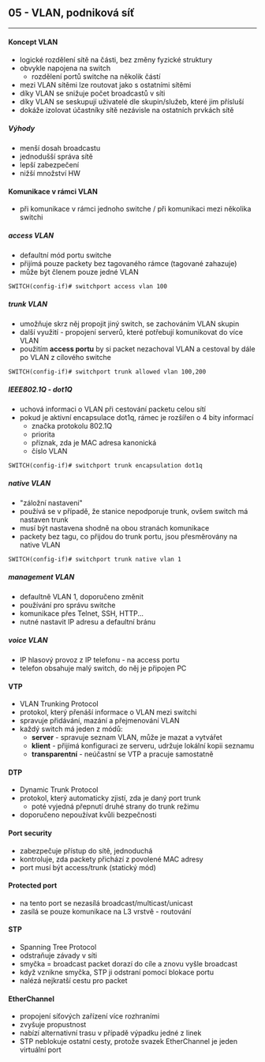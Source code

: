 ## 05 - VLAN, podniková síť
----

#### Koncept VLAN
- logické rozdělení sítě na části, bez změny fyzické struktury
- obvykle napojena na switch
  - rozdělení portů switche na několik částí
- mezi VLAN sítěmi lze routovat jako s ostatními sítěmi
- díky VLAN se snižuje počet broadcastů v síti
- díky VLAN se seskupují uživatelé dle skupin/služeb, které jim přísluší
- dokáže izolovat účastníky sítě nezávisle na ostatních prvkách sítě

##### Výhody
- menší dosah broadcastu
- jednodušší správa sítě
- lepší zabezpečení
- nižší množství HW


#### Komunikace v rámci VLAN
- při komunikace v rámci jednoho switche / při komunikaci mezi několika switchi

##### access VLAN
- defaultní mód portu switche
- přijímá pouze packety bez tagovaného rámce (tagované zahazuje)
- může být členem pouze jedné VLAN
```
SWITCH(config-if)# switchport access vlan 100
```

##### trunk VLAN
- umožňuje skrz něj propojit jiný switch, se zachováním VLAN skupin
- další využití - propojení serverů, které potřebují komunikovat do více VLAN
- použitím **access portu** by si packet nezachoval VLAN a cestoval by dále po VLAN z cílového switche

```
SWITCH(config-if)# switchport trunk allowed vlan 100,200
```

##### IEEE802.1Q - dot1Q
- uchová informaci o VLAN při cestování packetu celou sítí
- pokud je aktivní encapsulace dot1q, rámec je rozšířen o 4 bity informací
  - značka protokolu 802.1Q
  - priorita
  - příznak, zda je MAC adresa kanonická
  - číslo VLAN

```
SWITCH(config-if)# switchport trunk encapsulation dot1q
```

##### native VLAN
- "záložní nastaveni"
- používá se v případě, že stanice nepodporuje trunk, ovšem switch má nastaven trunk
- musí být nastavena shodně na obou stranách komunikace
- packety bez tagu, co přijdou do trunk portu, jsou přesměrovány na native VLAN

```
SWITCH(config-if)# switchport trunk native vlan 1
```

##### management VLAN
- defaultně VLAN 1, doporučeno změnit
- používání pro správu switche
- komunikace přes Telnet, SSH, HTTP...
- nutné nastavit IP adresu a defaultní bránu

##### voice VLAN
- IP hlasový provoz z IP telefonu - na access portu
- telefon obsahuje malý switch, do něj je připojen PC

#### VTP
- VLAN Trunking Protocol
- protokol, který přenáší informace o VLAN mezi switchi
- spravuje přidávání, mazání a přejmenování VLAN
- každý switch má jeden z módů:
  - **server** - spravuje seznam VLAN, může je mazat a vytvářet
  - **klient** - přijímá konfiguraci ze serveru, udržuje lokální kopii seznamu
  - **transparentní** - neúčastní se VTP a pracuje samostatně

#### DTP
- Dynamic Trunk Protocol
- protokol, který automaticky zjistí, zda je daný port trunk
  - poté vyjedná přepnutí druhé strany do trunk režimu
- doporučeno nepoužívat kvůli bezpečnosti

#### Port security
- zabezpečuje přístup do sítě, jednoduchá
- kontroluje, zda packety přichází z povolené MAC adresy
- port musí být access/trunk (statický mód)

#### Protected port
- na tento port se nezasílá broadcast/multicast/unicast
- zasílá se pouze komunikace na L3 vrstvě - routování

#### STP
- Spanning Tree Protocol
- odstraňuje závady v síti
- smyčka = broadcast packet dorazí do cíle a znovu vyšle broadcast
- když vznikne smyčka, STP ji odstraní pomocí blokace portu
- nalézá nejkratší cestu pro packet

#### EtherChannel
- propojení síťových zařízení více rozhraními
- zvyšuje propustnost
- nabízí alternativní trasu v případě výpadku jedné z linek
- STP neblokuje ostatní cesty, protože svazek EtherChannel je jeden virtuální port
